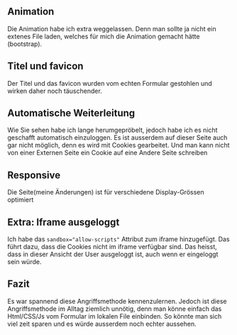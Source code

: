 ## Animation

Die Animation habe ich extra weggelassen. Denn man sollte ja nicht ein extenes File laden, welches für mich die Animation gemacht hätte (bootstrap). 

## Titel und favicon

Der Titel und das favicon wurden vom echten Formular gestohlen und wirken daher noch täuschender.

## Automatische Weiterleitung

Wie Sie sehen habe ich lange herumgepröbelt, jedoch habe ich es nicht geschafft automatisch einzuloggen. Es ist ausserdem auf dieser Seite auch gar nicht möglich, denn es wird mit Cookies gearbeitet. Und man kann nicht von einer Externen Seite ein Cookie auf eine Andere Seite schreiben

## Responsive

Die Seite(meine Änderungen) ist für verschiedene Display-Grössen optimiert

## Extra: Iframe ausgeloggt

Ich habe das `sandbox="allow-scripts"` Attribut zum iframe hinzugefügt. Das führt dazu, dass die Cookies nicht im iframe verfügbar sind. Das heisst, dass in dieser Ansicht der User ausgeloggt ist, auch wenn er eingeloggt sein würde.



## Fazit

Es war spannend diese Angriffsmethode kennenzulernen. Jedoch ist diese Angriffsmethode im Alltag ziemlich unnötig, denn man könne einfach das Html/CSS/Js  vom Formular im lokalen File einbinden. So könnte man sich viel zeit sparen und es würde ausserdem noch echter aussehen.

